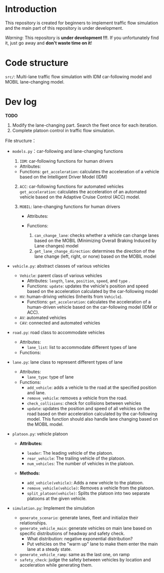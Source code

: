 # Introduction
This repository is created for beginners to implement traffic flow simulation and the main part of this repository is under development.

*Warning*: This repository is **under development !!!**. If you unfortunately find it, just go away and **don't waste time on it**!

# Code structure

`src/`: Multi-lane traffic flow simulation with IDM car-following model and MOBIL lane-changing model.

# Dev log

**TODO**

1. Modify the lane-changing part. Search the fleet once for each iteration.
2. Complete platoon control in traffic flow simulation.

File structure：

- `models.py`：car-following and lane-changing functions

  1. `IDM`: car-following functions for human drivers

  - Attributes: 
  - Functions:
    `get_acceleration`: calculates the acceleration of a vehicle based on the Intelligent Driver Model (IDM)

  2. `ACC`: car-following functions for automated vehicles
     `get_acceleration`: calculates the acceleration of an automated vehicle based on the Adaptive Cruise Control (ACC) model.

  3. `MOBIL`: lane-changing functions for human drivers

     - Attributes:

     - Functions:
       1. `can_change_lane`: checks whether a vehicle can change lanes based on the MOBIL (Minimizing Overall Braking Induced by Lane changes) model
       2. `get_lane_change_direction`: determines the direction of the lane change (left, right, or none) based on the MOBIL model

- `vehicle.py`:  abstract classes of various vehicles
  - `Vehicle`: parent class of various vehicles
    - Attributes: `length`, `lane`, `position`, `speed`, and `type` .
    - Functions:
      `update`: updates the vehicle's position and speed based on the acceleration calculated by the car-following model
  - `HV`: human-driving vehicles (Inherits from `Vehicle`).
    - Functions:
      `get_acceleration`: calculates the acceleration of a human-driven vehicle based on the car-following model (IDM or ACC).
  - `AV`: automated vehicles
  - `CAV`: connected and automated vehicles

- `road.py`: road class to accommodate vehicles
  - Attributes:
    - `lane_list`: list to accommodate different types of lane
  - Functions:

- `lane.py`: lane class to represent different types of lane
  - Attributes:
    - `lane_type`: type of lane
  - Functions:
    - `add_vehicle`: adds a vehicle to the road at the specified position and lane.
    - `remove_vehicle`: removes a vehicle from the road.
    - `check_collisions`: check for collisions between vehicles
    - `update`: updates the position and speed of all vehicles on the road based on their acceleration calculated by the car-following model. This function should also handle lane changing based on the MOBIL model.

- `platoon.py`: vehicle platoon

  - **Attributes:**

    - `leader`: The leading vehicle of the platoon.
    - `rear_vehicle`: The trailing vehicle of the platoon.
    - `num_vehicles`: The number of vehicles in the platoon.

  - **Methods:**
    - `add_vehicle(vehicle)`: Adds a new vehicle to the platoon.
    - `remove_vehicle(vehicle)`: Removes a vehicle from the platoon.
    - `split_platoon(vehicle)`: Splits the platoon into two separate platoons at the given vehicle.
    

- `simulation.py`: Implement the simulation
  
  - `generate_scenario`: generate lanes, fleet and initialize their relationships.
  - `generate_vehicle_main`: generate vehicles on main lane based on specific distributions of headway and safety check.
    - What distribution: negative exponential distribution?
    - Put vehicles on the "warm up" lane to make them enter the main lane at a steady state.
  - `generate_vehicle_ramp`: same as the last one, on ramp
  - `safety_check`: judge the safety between vehicles by location and acceleration while generating them.
